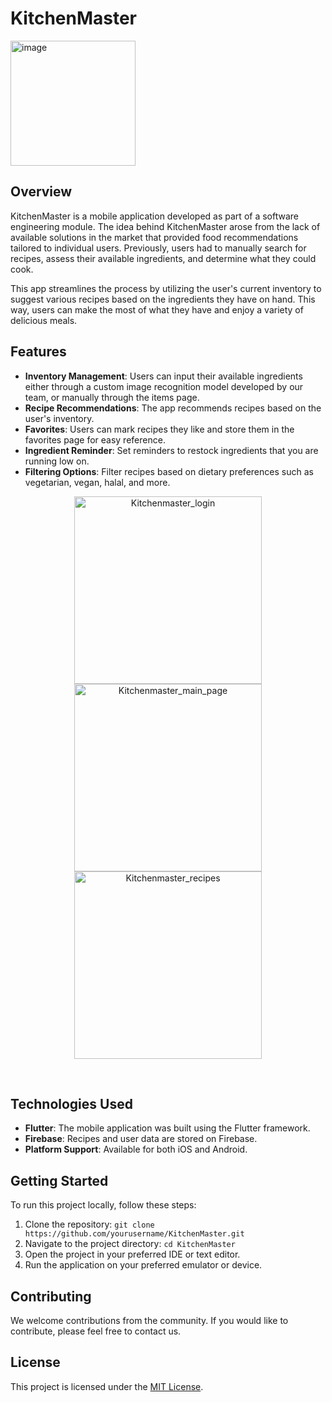 # KitchenMaster

<img width="200" alt="image" src="https://github.com/Nipun1212/KitchenMaster/assets/80609104/841a2c41-3319-4c54-a4da-a0f7b7a64d94">


## Overview

KitchenMaster is a mobile application developed as part of a software engineering module. The idea behind KitchenMaster arose from the lack of available solutions in the market that provided food recommendations tailored to individual users. Previously, users had to manually search for recipes, assess their available ingredients, and determine what they could cook.

This app streamlines the process by utilizing the user's current inventory to suggest various recipes based on the ingredients they have on hand. This way, users can make the most of what they have and enjoy a variety of delicious meals.

## Features

- **Inventory Management**: Users can input their available ingredients either through a custom image recognition model developed by our team, or manually through the items page.
- **Recipe Recommendations**: The app recommends recipes based on the user's inventory.
- **Favorites**: Users can mark recipes they like and store them in the favorites page for easy reference.
- **Ingredient Reminder**: Set reminders to restock ingredients that you are running low on.
- **Filtering Options**: Filter recipes based on dietary preferences such as vegetarian, vegan, halal, and more.

<p align="center">
  <img src="https://github.com/Nipun1212/KitchenMaster/assets/80609104/fbb271ed-7609-42af-86ce-68795eea0816" alt="Kitchenmaster_login" width="300">
  <img src="https://github.com/Nipun1212/KitchenMaster/assets/80609104/01d79d65-8959-48fc-9b6e-ada91b471b85" alt="Kitchenmaster_main_page" width="300">
  <img src="https://github.com/Nipun1212/KitchenMaster/assets/80609104/ff2d26fd-3d1d-47bb-ba67-bcbe5116cdd0" alt="Kitchenmaster_recipes" width="300">
</p>


<br />


## Technologies Used

- **Flutter**: The mobile application was built using the Flutter framework.
- **Firebase**: Recipes and user data are stored on Firebase.
- **Platform Support**: Available for both iOS and Android.

## Getting Started

To run this project locally, follow these steps:

1. Clone the repository: `git clone https://github.com/yourusername/KitchenMaster.git`
2. Navigate to the project directory: `cd KitchenMaster`
3. Open the project in your preferred IDE or text editor.
4. Run the application on your preferred emulator or device.

## Contributing

We welcome contributions from the community. If you would like to contribute, please feel free to contact us.

## License

This project is licensed under the [MIT License](LICENSE).
